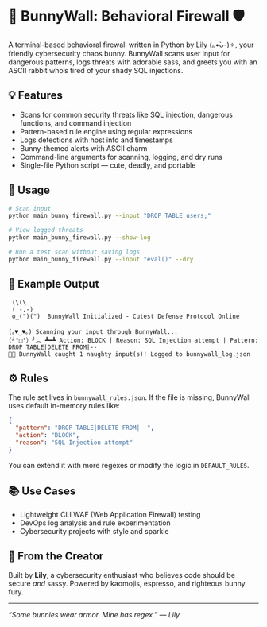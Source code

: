 # 🐰 BunnyWall: Behavioral Firewall 🛡️

A terminal-based behavioral firewall written in Python by Lily (｡•̀ᴗ-)✧, your friendly cybersecurity chaos bunny. BunnyWall scans user input for dangerous patterns, logs threats with adorable sass, and greets you with an ASCII rabbit who’s tired of your shady SQL injections.

## 💡 Features

* Scans for common security threats like SQL injection, dangerous functions, and command injection
* Pattern-based rule engine using regular expressions
* Logs detections with host info and timestamps
* Bunny-themed alerts with ASCII charm
* Command-line arguments for scanning, logging, and dry runs
* Single-file Python script — cute, deadly, and portable

## 🧪 Usage

```bash
# Scan input
python main_bunny_firewall.py --input "DROP TABLE users;"

# View logged threats
python main_bunny_firewall.py --show-log

# Run a test scan without saving logs
python main_bunny_firewall.py --input "eval()" --dry
```

## 🐇 Example Output

```
 (\(\
 ( -.-)
 o_(")(")  BunnyWall Initialized - Cutest Defense Protocol Online

(｡♥‿♥｡) Scanning your input through BunnyWall...
(╯°□°）╯︵ ┻━┻ Action: BLOCK | Reason: SQL Injection attempt | Pattern: DROP TABLE|DELETE FROM|--
🐇✨ BunnyWall caught 1 naughty input(s)! Logged to bunnywall_log.json
```

## ⚙️ Rules

The rule set lives in `bunnywall_rules.json`. If the file is missing, BunnyWall uses default in-memory rules like:

```json
{
  "pattern": "DROP TABLE|DELETE FROM|--",
  "action": "BLOCK",
  "reason": "SQL Injection attempt"
}
```

You can extend it with more regexes or modify the logic in `DEFAULT_RULES`.

## 📚 Use Cases

* Lightweight CLI WAF (Web Application Firewall) testing
* DevOps log analysis and rule experimentation
* Cybersecurity projects with style and sparkle

## 🐾 From the Creator

Built by **Lily**, a cybersecurity enthusiast who believes code should be secure *and* sassy. Powered by kaomojis, espresso, and righteous bunny fury.

---

*“Some bunnies wear armor. Mine has regex.” — Lily*
